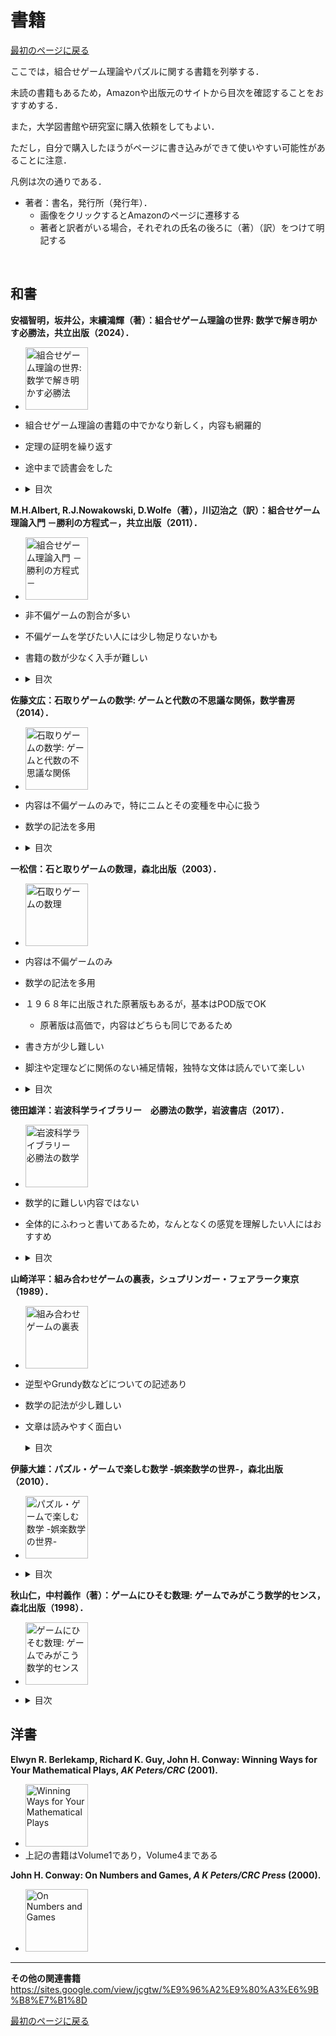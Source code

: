 # 書籍

<a href="../readme.md?id=book">最初のページに戻る</a>

ここでは，組合せゲーム理論やパズルに関する書籍を列挙する．

未読の書籍もあるため，Amazonや出版元のサイトから目次を確認することをおすすめする．

また，大学図書館や研究室に購入依頼をしてもよい．

ただし，自分で購入したほうがページに書き込みができて使いやすい可能性があることに注意．

凡例は次の通りである．
- 著者：書名，発行所（発行年）．
    - 画像をクリックするとAmazonのページに遷移する
    - 著者と訳者がいる場合，それぞれの氏名の後ろに（著）（訳）をつけて明記する
<br>

## 和書

**安福智明，坂井公，末續鴻輝（著）：組合せゲーム理論の世界: 数学で解き明かす必勝法，共立出版（2024）．**
- <a href="https://www.amazon.co.jp/dp/4320115589" target="_blank"><img src="https://m.media-amazon.com/images/I/71K0LYzowyL._SY522_.jpg" alt="組合せゲーム理論の世界: 数学で解き明かす必勝法" width="100"></a>
- 組合せゲーム理論の書籍の中でかなり新しく，内容も網羅的
- 定理の証明を繰り返す
- 途中まで読書会をした
- 
    <details>
    <summary>目次</summary>

    第１章　組合せゲーム

    第２章　ニムとグランディ数

    第３章　様々な不偏ゲーム

    第４章　非不偏ゲームの性質

    第５章　様々な局面の値

    第６章　超現実数とゲームの終局値

    第７章　発展的な話題

    解答例
    
    関連図書
    
    索引
    </details>

**M.H.Albert, R.J.Nowakowski, D.Wolfe（著），川辺治之（訳）：組合せゲーム理論入門 －勝利の方程式－，共立出版（2011）．**
- <a href="https://www.amazon.co.jp/dp/432001975X" target="_blank"><img src="https://m.media-amazon.com/images/I/51tjC1JCE7L.jpg" alt="組合せゲーム理論入門 －勝利の方程式－" width="100"></a>
- 非不偏ゲームの割合が多い
- 不偏ゲームを学びたい人には少し物足りないかも
- 書籍の数が少なく入手が難しい
- 
    <details>
    <summary>目次</summary>

    第０章　組合せゲーム理論とは

    第１章　ゲームの基本的な技法

    第２章　帰結類

    第３章　ゲームの一般理論に向けて

    第４章　ゲームの代数

    第５章　ゲームの値

    第６章　ゲームの構造

    第７章　不偏ゲーム

    第８章　ゲームの温度

    第９章　全微小ゲーム

    第ω章　組合せゲーム理論の最近の動向

    付録A　降下型帰納法
    
    付録B　CGSuite
    
    付録C　解答
    
    付録D　ゲームの規則集
    </details>

**佐藤文広：石取りゲームの数学: ゲームと代数の不思議な関係，数学書房（2014）．**
- <a href="https://www.amazon.co.jp/dp/490334276X" target="_blank"><img src="https://m.media-amazon.com/images/I/61i3avoBPQL._SY522_.jpg" alt="石取りゲームの数学: ゲームと代数の不思議な関係" width="100"></a>
- 内容は不偏ゲームのみで，特にニムとその変種を中心に扱う
- 数学の記法を多用
- 
    <details>
    <summary>目次</summary>

    第１章　三山くずし

    第２章　三山くずしを一般化する

    第３章　ゲームの和とニム和

    第４章　ニム変奏曲

    第５章　制限ニムとグランディ数列

    第６章　山の分割を許すニム

    第７章　ニム積とゲーム

    第８章　ポセット上のコイン裏返しゲームとその積

    第９章　チャヌシッチ(ワイトホフの二山くずし)

    第１０章　マヤゲーム

    第１１章　ハッケンブッシュ

    第１２章　最後は負けるが勝ち
    </details>

**一松信：石と取りゲームの数理，森北出版（2003）．**
- <a href="https://www.amazon.co.jp/dp/462701029X" target="_blank"><img src="https://m.media-amazon.com/images/I/41kVx1bRi6L.jpg" alt="石取りゲームの数理" width="100"></a>
- 内容は不偏ゲームのみ
- 数学の記法を多用
- １９６８年に出版された原著版もあるが，基本はPOD版でOK
    - 原著版は高価で，内容はどちらも同じであるため
- 書き方が少し難しい
- 脚注や定理などに関係のない補足情報，独特な文体は読んでいて楽しい
- 
    <details>
    <summary>目次</summary>

    １章　三山崩し
    
    ２章　ニム(拡張と変形)
    
    ３章　糸切りゲームとドーソンのゲーム
    
    ４章　基本定理
    
    ５章　G数の周期性
    
    ６章　チャヌシッツィ
    
    ７章　佐藤のゲーム
    
    ８章　逆形のゲーム
    
    付録１　数学的帰納法
    
    付録２　二進法と二進加法
    
    付録３　計算機と石とりゲーム
    </details>

**徳田雄洋：岩波科学ライブラリー　必勝法の数学，岩波書店（2017）．**
- <a href="https://www.amazon.co.jp/dp/4000296639" target="_blank"><img src="https://m.media-amazon.com/images/I/71A+GL2btiL._SY522_.jpg" alt="岩波科学ライブラリー　必勝法の数学" width="100"></a>
- 数学的に難しい内容ではない
- 全体的にふわっと書いてあるため，なんとなくの感覚を理解したい人にはおすすめ
- 
    <details>
    <summary>目次</summary>

    はじめに――もはや人間はコンピュータに勝てない？
    
    第１章　チェスの勝敗は，先手・後手を決めた時点で決まる
    
    第２章　2山くずしで，山のサイズが同じなら後手必勝，違えば先手必勝
    
    第３章　役割区別なしの交互型ゲームはあるサイズの1山くずしと等価
    
    第４章　2人のチェスのチャンピオンと同時対戦して1人に負けない方法がある
    
    第５章　2者択一予言の的中率を一定値に保証できる
    
    第６章　相手も自分も合理的に行動するなら両者の選択は予測できるか
    
    第７章　慎重な投資と大胆な投資はどちらがよいか
    
    第８章　会社合併問題は合計人数最小の2社を合併すればよい
    
    第９章　理想的なコンピュータも勝てない判定ゲームが存在する
    
    おわりに――21世紀，そしてこれからの必勝法
    </details>

**山崎洋平：組み合わせゲームの裏表，シュプリンガー・フェアラーク東京（1989）．**
- <a href="https://www.amazon.co.jp/dp/4431705481" target="_blank"><img src="https://m.media-amazon.com/images/I/41V4usCBVJL.jpg" alt="組み合わせゲームの裏表" width="100"></a>
- 逆型やGrundy数などについての記述あり
- 数学の記法が少し難しい
- 文章は読みやすく面白い
    <details>
    <summary>目次</summary>

    第Ⅰ部　分割ゲーム
    
    &emsp;&emsp;第１章　シャノンのゲームとその仲間たち
    
    &emsp;&emsp;第２章　分割ゲーム
    
    &emsp;&emsp;第３章　ヘックス詳伝

    第Ⅱ部　石取りゲーム
    
    &emsp;&emsp;第４章　石取りゲーム
    
    &emsp;&emsp;第５章　石取りゲームのいろいろ
    
    第Ⅲ部　その他のゲーム
    
    &emsp;&emsp;第６章　ゲームの理論と碁，配置ゲーム
    
    &emsp;&emsp;第７書　チェスの終盤
    
    補充
    </details>

**伊藤大雄：パズル・ゲームで楽しむ数学 -娯楽数学の世界-，森北出版（2010）．**
- <a href="https://www.amazon.co.jp/dp/4627017715" target="_blank"><img src="https://m.media-amazon.com/images/I/61UitvUbz1L.jpg" alt="パズル・ゲームで楽しむ数学 -娯楽数学の世界-" width="100"></a>
- 
    <details>
    <summary>目次</summary>

    第１章　天秤問題
    
    第２章　ケーキ分割問題
    
    第３章　ハラリイの一般化三並べ
    
    第４章　ニムと半順序集合ゲーム
    
    第５章　気まぐれな神様
    
    第６章一般化ジャンケン
    </details>


**秋山仁，中村義作（著）：ゲームにひそむ数理: ゲームでみがこう数学的センス，森北出版（1998）．**
- <a href="https://www.amazon.co.jp/dp/4627016514" target="_blank"><img src="https://m.media-amazon.com/images/I/91K5z02kd3L._SY522_.jpg" alt="ゲームにひそむ数理: ゲームでみがこう数学的センス" width="100"></a>
- 
    <details>
    <summary>目次</summary>

    第１章　ペグ・ソリテア
    
    第２章　ペグ・ソリテアの変形と一般化
    
    第３章　飛び石ゲームとその周辺
    
    第４章　周遊ゲーム
    
    第５章　15ゲーム
    
    第６章　石取りゲーム
    
    第７章　いろいろな2人ゲーム
    </details>



## 洋書

**Elwyn R. Berlekamp, Richard K. Guy, John H. Conway: Winning Ways for Your Mathematical Plays, *AK Peters/CRC* (2001).**
- <a href="https://www.amazon.co.jp/dp/1568811306" target="_blank"><img src="https://m.media-amazon.com/images/I/61zWy9u87IL._SY522_.jpg" alt="Winning Ways for Your Mathematical Plays" width="100"></a>
- 上記の書籍はVolume1であり，Volume4まである

**John H. Conway: On Numbers and Games, *A K Peters/CRC Press* (2000).**
- <a href="https://www.amazon.co.jp/dp/1568811276" target="_blank"><img src="https://m.media-amazon.com/images/I/61+bT1+3KtL._SY522_.jpg" alt="On Numbers and Games" width="100"></a>

---

**その他の関連書籍**
https://sites.google.com/view/jcgtw/%E9%96%A2%E9%80%A3%E6%9B%B8%E7%B1%8D

<a href="../readme.md?id=book">最初のページに戻る</a>





